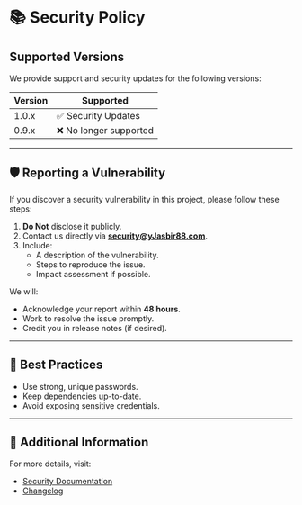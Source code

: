 # 📚 Security Policy

## Supported Versions

We provide support and security updates for the following versions:

| Version | Supported              |
| ------- | ---------------------- |
| 1.0.x   | ✅ Security Updates    |
| 0.9.x   | ❌ No longer supported |

---

## 🛡️ Reporting a Vulnerability

If you discover a security vulnerability in this project, please follow these steps:

1. **Do Not** disclose it publicly.
2. Contact us directly via **[security@yJasbir88.com](mailto:security@Jasbir88.com)**.
3. Include:
   - A description of the vulnerability.
   - Steps to reproduce the issue.
   - Impact assessment if possible.

We will:

- Acknowledge your report within **48 hours**.
- Work to resolve the issue promptly.
- Credit you in release notes (if desired).

---

## 🔐 Best Practices

- Use strong, unique passwords.
- Keep dependencies up-to-date.
- Avoid exposing sensitive credentials.

---

## 📝 Additional Information

For more details, visit:

- [Security Documentation](https://example.com/security)
- [Changelog](./CHANGELOG.md)
